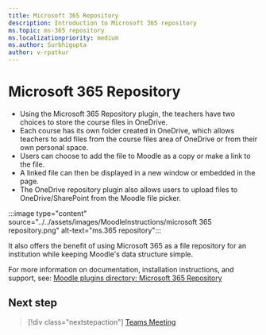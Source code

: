 ```yaml
---
title: Microsoft 365 Repository
description: Introduction to Microsoft 365 repository
ms.topic: ms-365 repository
ms.localizationpriority: medium
ms.author: Surbhigupta
author: v-rpatkur
---
```


# Microsoft 365 Repository

* Using the Microsoft 365 Repository plugin, the teachers have two choices to store the course files in OneDrive.
* Each course has its own folder created in OneDrive, which allows teachers to add files from the course files area of OneDrive or from their own personal space.  
* Users can choose to add the file to Moodle as a copy or make a link to the file. 
* A linked file can then be displayed in a new window or embedded in the page. 
* The OneDrive repository plugin also allows users to upload files to OneDrive/SharePoint from the Moodle file picker.

:::image type="content" source="../../assets/images/MoodleInstructions/microsoft 365 repository.png" alt-text="ms.365 repository":::

It also offers the benefit of using Microsoft 365 as a file repository for an institution while keeping Moodle's data structure simple.

For more information on documentation, installation instructions, and support, see:
[Moodle plugins directory: Microsoft 365 Repository](https://moodle.org/plugins/repository_office365)

## Next step

> [!div class="nextstepaction"]
> [Teams Meeting](/teamblog)
